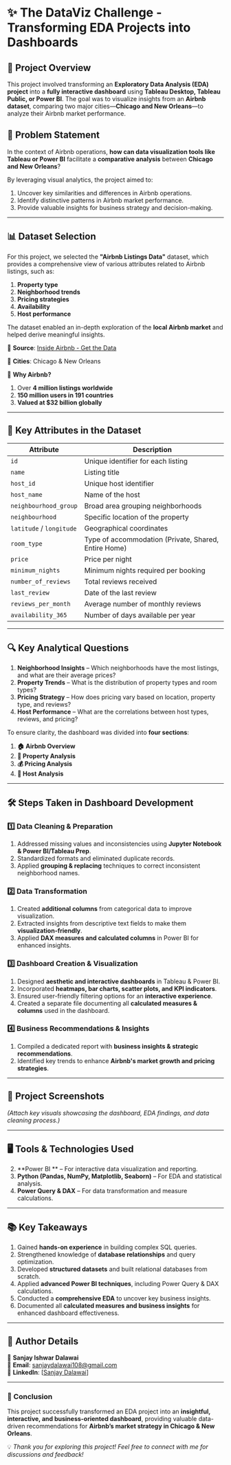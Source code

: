 # ✨ The DataViz Challenge - **Transforming EDA Projects into Dashboards**

## 📌 Project Overview

This project involved transforming an **Exploratory Data Analysis (EDA) project** into a **fully interactive dashboard** using **Tableau Desktop, Tableau Public, or Power BI**. The goal was to visualize insights from an **Airbnb dataset**, comparing two major cities—**Chicago and New Orleans**—to analyze their Airbnb market performance.

## 🎯 Problem Statement

In the context of Airbnb operations, **how can data visualization tools like Tableau or Power BI** facilitate a **comparative analysis** between **Chicago and New Orleans**?

By leveraging visual analytics, the project aimed to:
1. Uncover key similarities and differences in Airbnb operations.
2. Identify distinctive patterns in Airbnb market performance.
3. Provide valuable insights for business strategy and decision-making.

---

## 📊 Dataset Selection

For this project, we selected the **"Airbnb Listings Data"** dataset, which provides a comprehensive view of various attributes related to Airbnb listings, such as:

1. **Property type**
2. **Neighborhood trends**
3. **Pricing strategies**
4. **Availability**
5. **Host performance**

The dataset enabled an in-depth exploration of the **local Airbnb market** and helped derive meaningful insights.

🔗 **Source**: [Inside Airbnb - Get the Data](http://insideairbnb.com/get-the-data/)

🔹 **Cities**: Chicago & New Orleans

🔹 **Why Airbnb?**

1. Over **4 million listings worldwide**
2. **150 million users in 191 countries**
3. **Valued at $32 billion globally**

---

## 🏡 Key Attributes in the Dataset

| **Attribute** | **Description** |
|--------------|----------------|
| `id` | Unique identifier for each listing |
| `name` | Listing title |
| `host_id` | Unique host identifier |
| `host_name` | Name of the host |
| `neighbourhood_group` | Broad area grouping neighborhoods |
| `neighbourhood` | Specific location of the property |
| `latitude` / `longitude` | Geographical coordinates |
| `room_type` | Type of accommodation (Private, Shared, Entire Home) |
| `price` | Price per night |
| `minimum_nights` | Minimum nights required per booking |
| `number_of_reviews` | Total reviews received |
| `last_review` | Date of the last review |
| `reviews_per_month` | Average number of monthly reviews |
| `availability_365` | Number of days available per year |

---

## 🔍 Key Analytical Questions

1. **Neighborhood Insights** – Which neighborhoods have the most listings, and what are their average prices?
2. **Property Trends** – What is the distribution of property types and room types?
3. **Pricing Strategy** – How does pricing vary based on location, property type, and reviews?
4. **Host Performance** – What are the correlations between host types, reviews, and pricing?

To ensure clarity, the dashboard was divided into **four sections**:
1. **🏠 Airbnb Overview**
2. **📌 Property Analysis**
3. **💰 Pricing Analysis**
4. **👤 Host Analysis**

---

## 🛠️ Steps Taken in Dashboard Development

### 1️⃣ **Data Cleaning & Preparation**

1. Addressed missing values and inconsistencies using **Jupyter Notebook & Power BI/Tableau Prep**.
2. Standardized formats and eliminated duplicate records.
3. Applied **grouping & replacing** techniques to correct inconsistent neighborhood names.

### 2️⃣ **Data Transformation**

1. Created **additional columns** from categorical data to improve visualization.
2. Extracted insights from descriptive text fields to make them **visualization-friendly**.
3. Applied **DAX measures and calculated columns** in Power BI for enhanced insights.

### 3️⃣ **Dashboard Creation & Visualization**

1. Designed **aesthetic and interactive dashboards** in Tableau & Power BI.
2. Incorporated **heatmaps, bar charts, scatter plots, and KPI indicators**.
3. Ensured user-friendly filtering options for an **interactive experience**.
4. Created a separate file documenting all **calculated measures & columns** used in the dashboard.

### 4️⃣ **Business Recommendations & Insights**

1. Compiled a dedicated report with **business insights & strategic recommendations**.
2. Identified key trends to enhance **Airbnb's market growth and pricing strategies**.

---

## 📸 Project Screenshots

*(Attach key visuals showcasing the dashboard, EDA findings, and data cleaning process.)*

---

## 🖥️ Tools & Technologies Used

2. **Power BI ** – For interactive data visualization and reporting.
3. **Python (Pandas, NumPy, Matplotlib, Seaborn)** – For EDA and statistical analysis.
4. **Power Query & DAX** – For data transformation and measure calculations.

---

## 📚 Key Takeaways

1. Gained **hands-on experience** in building complex SQL queries.
2. Strengthened knowledge of **database relationships** and query optimization.
3. Developed **structured datasets** and built relational databases from scratch.
4. Applied **advanced Power BI techniques**, including Power Query & DAX calculations.
5. Conducted a **comprehensive EDA** to uncover key business insights.
6. Documented all **calculated measures and business insights** for enhanced dashboard effectiveness.

---

## 📢 Author Details

📝 **Sanjay Ishwar Dalawai**  
📧 **Email**: [sanjaydalawai108@gmail.com](mailto:sanjaydalawai108@gmail.com)  
🔗 **LinkedIn**: [[Sanjay Dalawai](https://www.linkedin.com/in/sanjay-dalawai-460a20216/)]

---

### 🚀 Conclusion

This project successfully transformed an EDA project into an **insightful, interactive, and business-oriented dashboard**, providing valuable data-driven recommendations for **Airbnb’s market strategy in Chicago & New Orleans**.


💡 *Thank you for exploring this project! Feel free to connect with me for discussions and feedback!*

